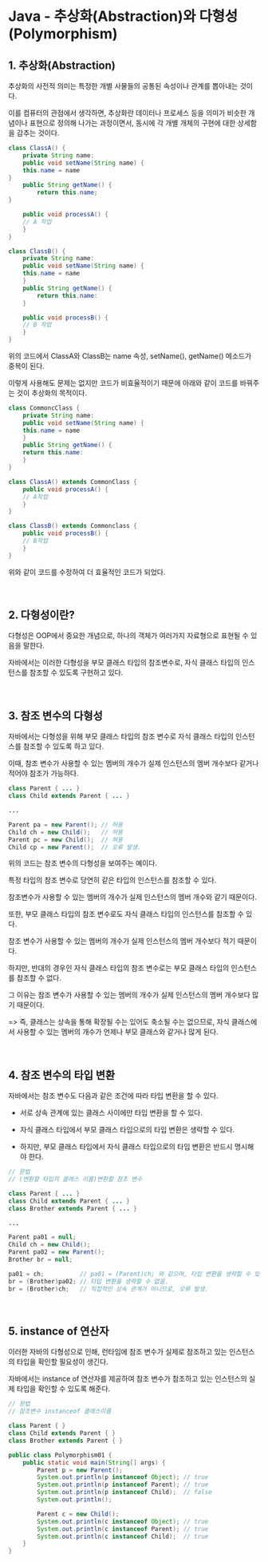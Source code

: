 # Java - 추상화(Abstraction)와 다형성(Polymorphism)

## 1. 추상화(Abstraction)

추상화의 사전적 의미는 특정한 개별 사물들의 공통된 속성이나 관계를 뽑아내는 것이다.

이를 컴퓨터의 관점에서 생각하면, 추상화란 데이터나 프로세스 등을 의미가 비슷한 개념이나 표현으로 정의해 나가는 과정이면서, 동시에 각 개별 개체의 구현에 대한 상세함을 감추는 것이다.

```Java
class ClassA() {
    private String name:
    public void setName(String name) {
    this.name = name
}
    public String getName() {
        return this.name;
}

    public void processA() {
    // A 작업
    }
}

class ClassB() {
    private String name:
    public void setName(String name) {
    this.name = name
    }
    public String getName() {
        return this.name:
    }

    public void processB() {
    // B 작업
    }
} 
```

위의 코드에서 ClassA와 ClassB는 name 속성, setName(), getName() 메소드가 중복이 된다.

이렇게 사용해도 문제는 없지만 코드가 비효율적이기 때문에 아래와 같이 코드를 바꿔주는 것이 추상화의 목적이다.

```Java
class CommoncClass {
    private String name:
    public void setName(String name) {
    this.name = name
    }
    public String getName() {
    return this.name:
    }
}

class ClassA() extends CommonClass {
    public void processA() {
    // A작업
    }
}

class ClassB() extends Commonclass {
    public void processB() {
    // B작업
    }
} 
```

위와 같이 코드를 수정하여 더 효율적인 코드가 되었다.

<br/>

## 2. 다형성이란?

다형성은 OOP에서 중요한 개념으로, 하나의 객체가 여러가지 자료형으로 표현될 수 있음을 말한다.

자바에서는 이러한 다형성을 부모 클래스 타입의 참조변수로, 자식 클래스 타입의 인스턴스를 참조할 수 있도록 구현하고 있다.

<br/>

## 3. 참조 변수의 다형성

자바에서는 다형성을 위해 부모 클래스 타입의 참조 변수로 자식 클래스 타입의 인스턴스를 참조할 수 있도록 하고 있다.

이때, 참조 변수가 사용할 수 있는 멤버의 개수가 실제 인스턴스의 멤버 개수보다 같거나 적어야 참조가 가능하다.

```Java
class Parent { ... }
class Child extends Parent { ... }

...

Parent pa = new Parent(); // 허용
Child ch = new Child();   // 허용
Parent pc = new Child();  // 허용
Child cp = new Parent();  // 오류 발생.
```

위의 코드는 참조 변수의 다형성을 보여주는 예이다.

특정 타입의 참조 변수로 당연히 같은 타입의 인스턴스를 참조할 수 있다.

참조변수가 사용할 수 있는 멤버의 개수가 실제 인스턴스의 멤버 개수와 같기 때문이다.

또한, 부모 클래스 타입의 참조 변수로도 자식 클래스 타입의 인스턴스를 참조할 수 있다.

참조 변수가 사용할 수 있는 멤버의 개수가 실제 인스턴스의 멤버 개수보다 적기 때문이다.

하지만, 반대의 경우인 자식 클래스 타입의 참조 변수로는 부모 클래스 타입의 인스턴스를 참조할 수 없다.

그 이유는 참조 변수가 사용할 수 있는 멤버의 개수가 실제 인스턴스의 멤버 개수보다 많기 때문이다.

=> 즉, 클래스는 상속을 통해 확장될 수는 있어도 축소될 수는 없으므로, 자식 클래스에서 사용할 수 있는 멤버의 개수가 언제나 부모 클래스와 같거나 많게 된다.

<br/>

## 4. 참조 변수의 타입 변환

자바에서는 참조 변수도 다음과 같은 조건에 따라 타입 변환을 할 수 있다.

- 서로 상속 관계에 있는 클래스 사이에만 타입 변환을 할 수 있다.

- 자식 클래스 타입에서 부모 클래스 타입으로의 타입 변환은 생략할 수 있다.

- 하지만, 부모 클래스 타입에서 자식 클래스 타입으로의 타입 변환은 반드시 명시해야 한다.

```Java
// 문법
// (변환할 타입의 클래스 이름)변환할 참조 변수

class Parent { ... }
class Child extends Parent { ... }
class Brother extends Parent { ... }

...

Parent pa01 = null;
Child ch = new Child();
Parent pa02 = new Parent();
Brother br = null;

pa01 = ch;          // pa01 = (Parent)ch; 와 같으며, 타입 변환을 생략할 수 있음.
br = (Brother)pa02; // 타입 변환을 생략할 수 없음.
br = (Brother)ch;   // 직접적인 상속 관계가 아니므로, 오류 발생.
```

<br/>

## 5. instance of 연산자

이러한 자바의 다형성으로 인해, 런타임에 참조 변수가 실제로 참조하고 있는 인스턴스의 타입을 확인할 필요성이 생긴다.

자바에서는 instance of 연산자를 제공하여 참조 변수가 참조하고 있는 인스턴스의 실제 타입을 확인할 수 있도록 해준다.

```Java
// 문법
// 참조변수 instanceof 클래스이름

class Parent { }
class Child extends Parent { }
class Brother extends Parent { }

public class Polymorphism01 {
    public static void main(String[] args) {
        Parent p = new Parent();
        System.out.println(p instanceof Object); // true
        System.out.println(p instanceof Parent); // true
        System.out.println(p instanceof Child);  // false
        System.out.println();

        Parent c = new Child();
        System.out.println(c instanceof Object); // true
        System.out.println(c instanceof Parent); // true
        System.out.println(c instanceof Child);  // true
    }
}
```